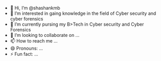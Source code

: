- 👋 Hi, I’m @shashankmb
- 👀 I’m interested in gaing knowledge in the field of Cyber security and cyber forensics 
- 🌱 I’m currently pursing my B>Tech in Cyber security and Cyber Forensics 
- 💞️ I’m looking to collaborate on ...
- 📫 How to reach me ...
- 😄 Pronouns: ...
- ⚡ Fun fact: ...

<!---
shashankmb13/shashankmb13 is a ✨ special ✨ repository because its `README.md` (this file) appears on your GitHub profile.
You can click the Preview link to take a look at your changes.
--->
